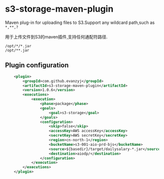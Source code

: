s3-storage-maven-plugin
======================
Maven plug-in for uploading files to S3.Support any wildcard path,such as `*,**,?`

用于上传文件到S3的maven插件,支持任何通配符路径.
```shell script
/opt/*/*.jar
/opt/**.jar
```

Plugin configuration
----------------------------
```xml
    <plugin>
        <groupId>com.github.evanzyj</groupId>
        <artifactId>s3-storage-maven-plugin</artifactId>
        <version>1.0.6</version>
        <executions>
            <execution>
                <phase>package</phase>
                <goals>
                    <goal>s3-storage</goal>
                </goals>
                <configuration>
                    <skip>false</skip> 
                    <accessKey>AWS accessKey</accessKey>
                    <secretKey>AWS secretKey</secretKey>
                    <region>cn-north-1</region>
                    <bucketName>s3-001-aio-prd-bjs</bucketName>
                    <source>${basedir}/target/dailysalary-*.jar</source>
                    <destination>aiodp/</destination>
                </configuration>
            </execution>
        </executions>
    </plugin>
```
